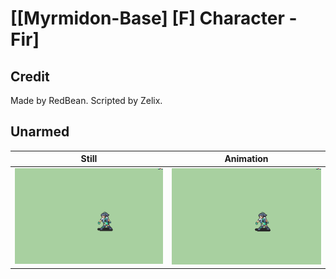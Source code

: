 # [\[Myrmidon-Base\] \[F\] Character - Fir]

## Credit

Made by RedBean. 
Scripted by Zelix.
	
## Unarmed

| Still | Animation |
| :---: | :-------: |
| ![Unarmed still](./Unarmed_000.png) | ![Unarmed animation](./Unarmed.gif) |
